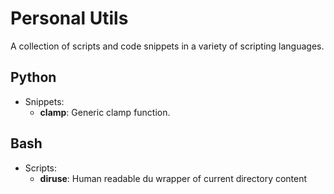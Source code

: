 # Personal Utils

A collection of scripts and code snippets in a variety of scripting languages.

## Python
- Snippets:
    + **clamp**: Generic clamp function.
## Bash
- Scripts:
    + **diruse**: Human readable du wrapper of current directory content
